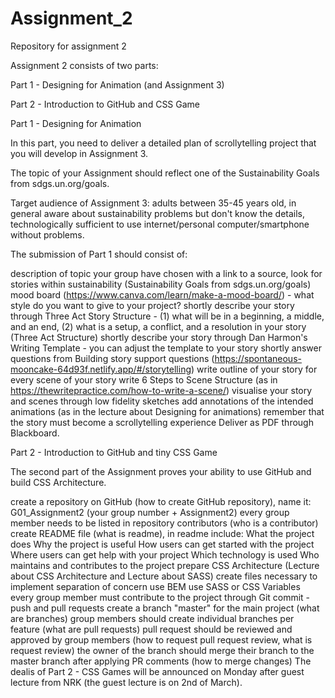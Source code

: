 # Assignment_2
Repository for assignment 2

Assignment 2 consists of two parts:

Part 1 - Designing for Animation (and Assignment 3)

Part 2 - Introduction to GitHub and CSS Game



Part 1 - Designing for Animation 

In this part, you need to deliver a detailed plan of scrollytelling project that you will develop in Assignment 3.

The topic of your Assignment should reflect one of the Sustainability Goals from sdgs.un.org/goals.

Target audience of Assignment 3: adults between 35-45 years old, in general aware about sustainability problems but don't know the details, technologically sufficient to use internet/personal computer/smartphone without problems.

The submission of Part 1 should consist of:

description of topic your group have chosen with a link to a source, look for stories within sustainability (Sustainability Goals from sdgs.un.org/goals)
mood board (https://www.canva.com/learn/make-a-mood-board/) - what style do you want to give to your project?
shortly describe your story through Three Act Story Structure - (1) what will be in a beginning, a middle, and an end, (2) what is a setup, a conflict, and a resolution in your story (Three Act Structure)
shortly describe your story through Dan Harmon's Writing Template - you can adjust the template to your story
shortly answer questions from Building story support questions (https://spontaneous-mooncake-64d93f.netlify.app/#/storytelling)
write outline of your story
for every scene of your story write 6 Steps to Scene Structure (as in https://thewritepractice.com/how-to-write-a-scene/)
visualise your story and scenes through low fidelity sketches
add annotations of the intended animations (as in the lecture about Designing for animations)
remember that the story must become a scrollytelling experience
Deliver as PDF through Blackboard.



Part 2 - Introduction to GitHub and tiny CSS Game

The second part of the Assignment proves your ability to use GitHub and build CSS Architecture.

create a repository on GitHub (how to create GitHub repository), name it: G01_Assignment2 (your group number + Assignment2)
every group member needs to be listed in repository contributors (who is a contributor)
create README file (what is readme), in readme include:
What the project does
Why the project is useful
How users can get started with the project
Where users can get help with your project
Which technology is used
Who maintains and contributes to the project
prepare CSS Architecture (Lecture about CSS Architecture and Lecture about SASS)
create files necessary to implement separation of concern
use BEM
use SASS or CSS Variables
every group member must contribute to the project through Git commit - push and pull requests
create a branch "master" for the main project (what are branches)
group members should create individual branches per feature (what are pull requests)
pull request should be reviewed and approved by group members (how to request pull request review, what is request review)
the owner of the branch should merge their branch to the master branch after applying PR comments (how to merge changes)
The dealis of Part 2 - CSS Games will be announced on Monday after guest lecture from NRK (the guest lecture is on 2nd of March).


